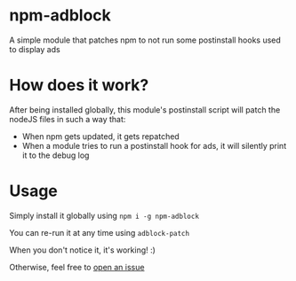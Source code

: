# npm-adblock

A simple module that patches npm to not run some postinstall hooks used to display ads

# How does it work?

After being installed globally, this module's postinstall script will patch the nodeJS files in such a way that:
 - When npm gets updated, it gets repatched
 - When a module tries to run a postinstall hook for ads, it will silently print it to the debug log

# Usage

Simply install it globally using `npm i -g npm-adblock`

You can re-run it at any time using `adblock-patch`

When you don't notice it, it's working! :)

Otherwise, feel free to [open an issue](https://github.com/mkg20001/npm-adblock/issues)
